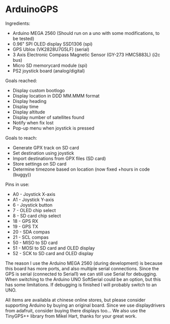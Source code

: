 # ArduinoGPS

Ingredients:
- Arduino MEGA 2560 (Should run on a uno with some modifications, to be tested)
- 0.96" SPI OLED display SSD1306 (spi)
- GPS Ublox (VK2828U7G5LF) (serial)
- 3 Axis Electronic Compass Magnetic Sensor (GY-273 HMC5883L) (i2c bus)
- Micro SD memorycard module (spi)
- PS2 joystick board (analog/digital)

Goals reached:
- Display custom bootlogo
- Display location in DDD MM.MMM format
- Display heading
- Display time
- Display altitude
- Display number of satellites found
- Notify when fix lost
- Pop-up menu when joystick is pressed

Goals to reach:
- Generate GPX track on SD card
- Set destination using joystick
- Import destinations from GPX files (SD card)
- Store settings on SD card
- Determine timezone based on location (now fixed +hours in code (buggy))

Pins in use:
- A0 - Joystick X-axis
- A1 - Joystick Y-axis
- 6  - Joystick button
- 7  - OLED chip select
- 8  - SD card chip select
- 18 - GPS RX
- 19 - GPS TX
- 20 - SDA compas
- 21 - SCL compas
- 50 - MISO to SD card
- 51 - MOSI to SD card and OLED display
- 52 - SCK to SD card and OLED display

The reason I use the Arduino MEGA 2560 (during development) is because this board has more ports, and also multiple serial connections. Since the GPS is serial (connected to Serial1) we can still use Serial for debugging. When switching to the Arduino UNO SoftSerial could be an option, but this has some limitations. If debugging is finished I will probably switch to an UNO.

All items are availabla at chinese online stores, but please consider supporting Arduino by buying an original board.
Since we use displaydrivers from adafruit, consider buying there displays too...
We also use the TinyGPS++ library from Mikel Hart, thanks for your great work.
